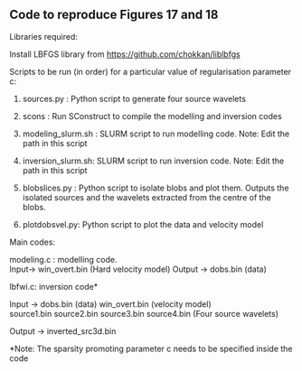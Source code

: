 ## Code to reproduce Figures 17 and 18

Libraries required:

Install LBFGS library from https://github.com/chokkan/liblbfgs

Scripts to be run (in order) for a particular value of regularisation parameter c:

1. sources.py : Python script to generate four source wavelets

2. scons : Run SConstruct to compile the modelling and inversion codes

3. modeling_slurm.sh : SLURM script to run modelling code. Note: Edit the path in this script

4. inversion_slurm.sh: SLURM script to run inversion code. Note: Edit the path in this script

5. blobslices.py : Python script to isolate blobs and plot them. Outputs the isolated sources and the wavelets extracted from the centre of the blobs.

6. plotdobsvel.py: Python script to plot the data and velocity model


Main codes:

modeling.c : modelling code.  
Input->  win_overt.bin (Hard velocity model)  Output ->   dobs.bin (data)

lbfwi.c: inversion code*

Input -> dobs.bin (data) win_overt.bin (velocity model)  
source1.bin source2.bin source3.bin source4.bin (Four source wavelets)

Output -> inverted_src3d.bin

*Note: The sparsity promoting parameter c needs to be specified inside the code
